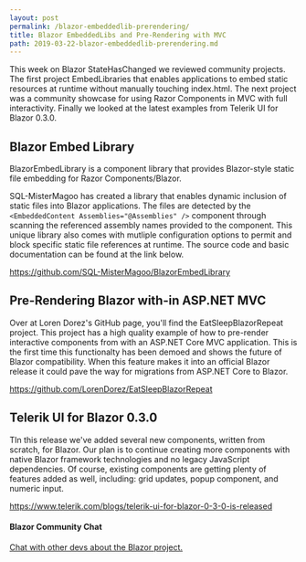 ```yaml
---
layout: post
permalink: /blazor-embeddedlib-prerendering/
title: Blazor EmbeddedLibs and Pre-Rendering with MVC
path: 2019-03-22-blazor-embeddedlib-prerendering.md
---
```


This week on Blazor StateHasChanged we reviewed community projects. The first project EmbedLibraries that enables applications to embed static resources at runtime without manually touching index.html. The next project was a community showcase for using Razor Components in MVC with full interactivity. Finally we looked at the latest examples from Telerik UI for Blazor 0.3.0. 

## Blazor Embed Library

BlazorEmbedLibrary is a component library that provides Blazor-style static file embedding for Razor Components/Blazor. 

SQL-MisterMagoo has created a library that enables dynamic inclusion of static files into Blazor applications. The files are detected by the `<EmbeddedContent Assemblies="@Assemblies" />` component through scanning the referenced assembly names provided to the component. This unique library also comes with mutliple configuration options to permit and block specific static file references at runtime. The source code and basic documentation can be found at the link below.

https://github.com/SQL-MisterMagoo/BlazorEmbedLibrary

## Pre-Rendering Blazor with-in ASP.NET MVC

Over at Loren Dorez's GitHub page, you'll find the EatSleepBlazorRepeat project. This project has a high quality example of how to pre-render interactive components from with an ASP.NET Core MVC application. This is the first time this functionalty has been demoed and shows the future of Blazor compatibility. When this feature makes it into an official Blazor release it could pave the way for migrations from ASP.NET Core to Blazor.

https://github.com/LorenDorez/EatSleepBlazorRepeat

## Telerik UI for Blazor 0.3.0

TIn this release we've added several new components, written from scratch, for Blazor. Our plan is to continue creating more components with native Blazor framework technologies and no legacy JavaScript dependencies. Of course, existing components are getting plenty of features added as well, including: grid updates, popup component, and numeric input.

https://www.telerik.com/blogs/telerik-ui-for-blazor-0-3-0-is-released

#### Blazor Community Chat

[Chat with other devs about the Blazor project.](https://gitter.im/aspnet/Blazor#utm_source=notification&utm_medium=email&utm_campaign=unread-notifications) 

